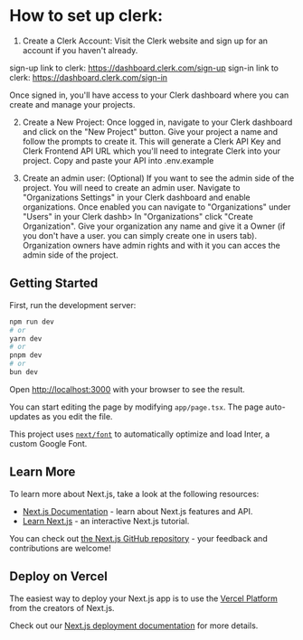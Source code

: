 # How to set up clerk:

1. Create a Clerk Account:
Visit the Clerk website and sign up for an account if you haven't already.

sign-up link to clerk: https://dashboard.clerk.com/sign-up
sign-in link to clerk: https://dashboard.clerk.com/sign-in

Once signed in, you'll have access to your Clerk dashboard where you can create and manage your projects.

2. Create a New Project:
Once logged in, navigate to your Clerk dashboard and click on the "New Project" button.
Give your project a name and follow the prompts to create it.
This will generate a Clerk API Key and Clerk Frontend API URL which you'll need to integrate Clerk into your project.
Copy and paste your API into .env.example

3. Create an admin user: (Optional)
If you want to see the admin side of the project. You will need to create an admin user.
Navigate to "Organizations Settings" in your Clerk dashboard and enable organizations. Once enabled you can navigate to "Organizations" under "Users" in your Clerk dashb>
In "Organizations" click "Create Organization". Give your organization any name and give it a Owner (if you don't have a user. you can simply create one in users tab).
Organization owners have admin rights and with it you can acces the admin side of the project.


## Getting Started

First, run the development server:

```bash
npm run dev
# or
yarn dev
# or
pnpm dev
# or
bun dev
```

Open [http://localhost:3000](http://localhost:3000) with your browser to see the result.

You can start editing the page by modifying `app/page.tsx`. The page auto-updates as you edit the file.

This project uses [`next/font`](https://nextjs.org/docs/basic-features/font-optimization) to automatically optimize and load Inter, a custom Google Font.

## Learn More

To learn more about Next.js, take a look at the following resources:

- [Next.js Documentation](https://nextjs.org/docs) - learn about Next.js features and API.
- [Learn Next.js](https://nextjs.org/learn) - an interactive Next.js tutorial.

You can check out [the Next.js GitHub repository](https://github.com/vercel/next.js/) - your feedback and contributions are welcome!

## Deploy on Vercel

The easiest way to deploy your Next.js app is to use the [Vercel Platform](https://vercel.com/new?utm_medium=default-template&filter=next.js&utm_source=create-next-app&utm_campaign=create-next-app-readme) from the creators of Next.js.

Check out our [Next.js deployment documentation](https://nextjs.org/docs/deployment) for more details.
